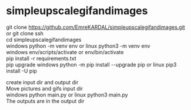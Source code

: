 # simpleupscalegifandimages  
git clone https://github.com/EmreKARDAL/simpleupscalegifandimages.git   
or git clone ssh  
cd simpleupscalegifandimages  
windows python -m venv env or linux python3 -m venv env  
windows env/scripts/activate or env/bin/activate  
pip install -r requirements.txt  
pip upgrade windows python -m pip install --upgrade pip or linux pip3 install -U pip  

create input dir and output dir  
Move pictures and gifs input dir  
windows python main.py or linux python3 main.py  
The outputs are in the output dir  